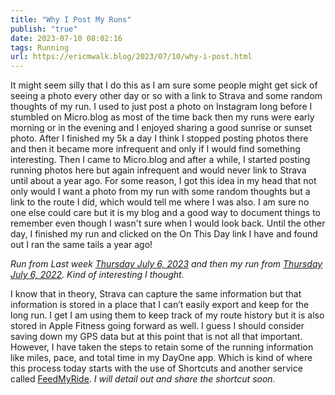 ```yaml
---
title: "Why I Post My Runs"
publish: "true"
date: 2023-07-10 08:02:16
tags: Running
url: https://ericmwalk.blog/2023/07/10/why-i-post.html
---
```


It might seem silly that I do this as I am sure some people might get sick of seeing a photo every other day or so with a link to Strava and some random thoughts of my run. I used to just post a photo on Instagram long before I stumbled on Micro.blog as most of the time back then my runs were early morning or in the evening and I enjoyed sharing a good sunrise or sunset photo. After I finished my 5k a day I think I stopped posting photos there and then it became more infrequent and only if I would find something interesting. Then I came to Micro.blog and after a while, I started posting running photos here but again infrequent and would never link to Strava until about a year ago. For some reason, I got this idea in my head that not only would I want a photo from my run with some random thoughts but a link to the route I did, which would tell me where I was also. I am sure no one else could care but it is my blog and a good way to document things to remember even though I wasn't sure when I would look back. Until the other day, I finished my run and clicked on the On This Day link I have and found out I ran the same tails a year ago!

*Run from Last week [Thursday July 6, 2023](https://ericmwalk.blog/2023/07/06/trails-convinced-my.html) and then my run from [Thursday July 6, 2022](https://ericmwalk.blog/2022/07/06/really-nice-evening.html). Kind of interesting I thought.*

I know that in theory, Strava can capture the same information but that information is stored in a place that I can’t easily export and keep for the long run. I get I am using them to keep track of my route history but it is also stored in Apple Fitness going forward as well. I guess I should consider saving down my GPS data but at this point that is not all that important. However, I have taken the steps to retain some of the running information like miles, pace, and total time in my DayOne app. Which is kind of where this process today starts with the use of Shortcuts and another service called [FeedMyRide](https://feedmyride.net). *I will detail out and share the shortcut soon.*